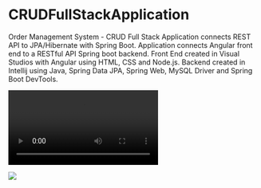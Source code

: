 # CRUDFullStackApplication
 Order Management System - CRUD Full Stack Application connects REST API to JPA/Hibernate with Spring Boot. Application connects Angular front end to a RESTful API Spring boot backend. Front End created in Visual Studios with Angular using HTML, CSS and Node.js. 
 Backend created in Intellij using Java, Spring Data JPA, Spring Web, MySQL Driver and Spring Boot DevTools.

 <video src = "https://github.com/JustinAdkins25/CRUDFullStackApplication/assets/104293741/64acdf4a-13a6-4be6-b231-96f708506918" /> <br>




<img src = "https://github.com/JustinAdkins25/CRUDFullStackApplication/assets/104293741/82c7f65a-e142-45ca-94ff-191abf259971" />
